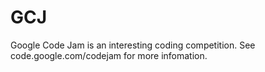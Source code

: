 # GCJ
Google Code Jam is an interesting coding competition.
See code.google.com/codejam for more infomation.

